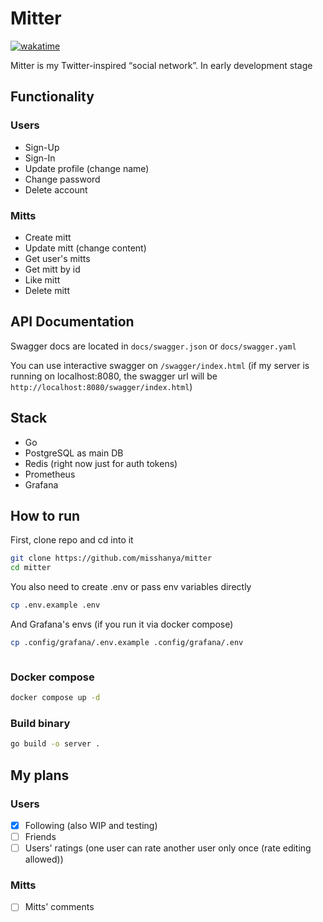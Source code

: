 # Mitter

[![wakatime](https://wakatime.com/badge/user/6c2e820c-673b-4690-9190-7b15c368b37f/project/a0a1543a-1b5c-4206-814b-c661a923cec8.svg?style=for-the-badge)](#)

Mitter is my Twitter-inspired “social network”.
In early development stage

## Functionality

### Users

- Sign-Up
- Sign-In
- Update profile (change name)
- Change password
- Delete account

### Mitts

- Create mitt
- Update mitt (change content)
- Get user's mitts
- Get mitt by id
- Like mitt
- Delete mitt

## API Documentation

Swagger docs are located in `docs/swagger.json` or `docs/swagger.yaml`

You can use interactive swagger on `/swagger/index.html` (if my server is running on localhost:8080, the swagger url will be `http://localhost:8080/swagger/index.html`)

## Stack

- Go
- PostgreSQL as main DB
- Redis (right now just for auth tokens)
- Prometheus
- Grafana

## How to run

First, clone repo and cd into it

```bash
git clone https://github.com/misshanya/mitter
cd mitter
```

You also need to create .env or pass env variables directly

```bash
cp .env.example .env
```

And Grafana's envs (if you run it via docker compose)

```bash
cp .config/grafana/.env.example .config/grafana/.env
```

```

```

### Docker compose

```bash
docker compose up -d
```

### Build binary

```bash
go build -o server .
```

## My plans

### Users

- [x] Following (also WIP and testing)
- [ ] Friends
- [ ] Users' ratings (one user can rate another user only once (rate editing allowed))

### Mitts

- [ ] Mitts' comments
